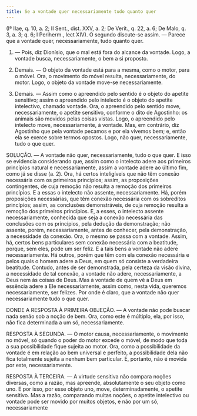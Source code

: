 ```yaml
---
title: Se a vontade quer necessariamente tudo quanto quer
---
```


(Iª IIae, q. 10, a. 2; II Sent., dist. XXV, a. 2; De Verit., q. 22, a. 6; De Malo, q. 3, a. 3; q. 6; I Periherm., lect XIV).
  O segundo discute-se assim. ― Parece que a vontade quer, necessariamente, tudo quanto quer.  

1. ― Pois, diz Dionísio, que o mal está fora do alcance da vontade. Logo, a vontade busca, necessariamente, o bem a si proposto.  

2. Demais. ― O objeto da vontade está para a mesma, como o motor, para o móvel. Ora, o movimento do móvel resulta, necessariamente, do motor. Logo, o objeto da vontade move-se necessariamente.  

3. Demais. ― Assim como o apreendido pelo sentido é o objeto do apetite sensitivo; assim o apreendido pelo intelecto é o objeto do apetite intelectivo, chamado vontade. Ora, o apreendido pelo sentido move, necessariamente, o apetite sensitivo, conforme o dito de Agostinho: os animais são movidos pelas coisas vistas. Logo, o apreendido pelo intelecto move, necessariamente, à vontade.  Mas, em contrário, diz Agostinho que pela vontade pecamos e por ela vivemos bem; e, então ela se exerce sobre termos opostos. Logo, não quer, necessariamente, tudo o que quer.  

SOLUÇÃO. ― A vontade não quer, necessariamente, tudo o que quer. E isso se evidencia considerando que, assim como o intelecto adere aos primeiros princípios natural e necessariamente, assim a vontade adere ao último fim, como já se disse (a. 2). Ora, há certos inteligíveis que não têm conexão necessária com os primeiros princípios; assim, as proposições contingentes, de cuja remoção não resulta a remoção dos primeiros princípios. E a essas o intelecto não assente, necessariamente. Há, porém proposições necessárias, que têm conexão necessária com os sobreditos princípios; assim, as conclusões demonstráveis, de cuja remoção resulta a remoção dos primeiros princípios. E, a esses, o intelecto assente necessariamente, conhecida que seja a conexão necessária das conclusões com os princípios, pela dedução da demonstração; não assente, porém, necessariamente, antes de conhecer, pela demonstração, a necessidade da conexão. Ora, o mesmo se passa com a vontade. Assim, há, certos bens particulares sem conexão necessária com a beatitude, porque, sem eles, pode um ser feliz. E a tais bens a vontade não adere necessariamente. Há outros, porém que têm com ela conexão necessária e pelos quais o homem adere a Deus, em quem só consiste a verdadeira beatitude. Contudo, antes de ser demonstrada, pela certeza da visão divina, a necessidade de tal conexão, a vontade não adere, necessariamente, a Deus nem às coisas de Deus. Mas à vontade de quem vê a Deus em essência adere a Ele necessariamente, assim como, nesta vida, queremos necessariamente, ser felizes. Por onde é claro, que a vontade não quer necessariamente tudo o que quer. 

DONDE A RESPOSTA À PRIMEIRA OBJEÇÃO. ― A vontade não pode buscar nada senão sob a noção de bem. Ora, como este é múltiplo, ela, por isso, não fica determinada a um só, necessariamente.  

RESPOSTA À SEGUNDA. ― O motor causa, necessariamente, o movimento no móvel, só quando o poder do motor excede o móvel, de modo que toda a sua possibilidade fique sujeita ao motor. Ora, como a possibilidade da vontade é em relação ao bem universal e perfeito, a possibilidade dela não fica totalmente sujeita a nenhum bem particular. E, portanto, não é movida por este, necessariamente.  

RESPOSTA À TERCEIRA. ― A virtude sensitiva não compara noções diversas, como a razão, mas apreende, absolutamente o seu objeto como uno. E por isso, por esse objeto uno, move, determinadamente, o apetite sensitivo. Mas a razão, comparando muitas noções, o apetite intelectivo ou vontade pode ser movido por muitos objetos, e não por um só, necessariamente